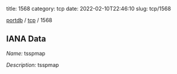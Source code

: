 title: 1568
category: tcp
date: 2022-02-10T22:46:10
slug: tcp/1568

[portdb](/) / [tcp](/category/tcp.html) / 1568


## IANA Data

_Name:_ tsspmap

_Description:_ tsspmap

